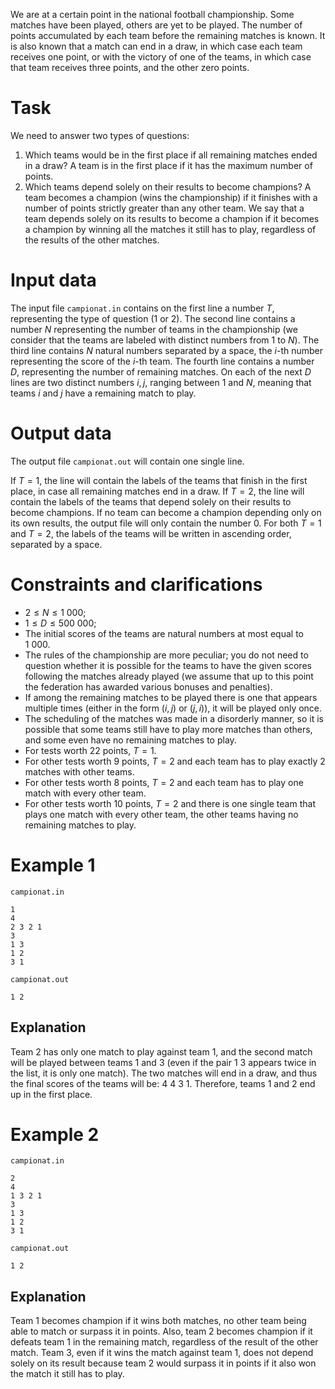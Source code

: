 We are at a certain point in the national football championship. Some matches have been played, others are yet to be played. The number of points accumulated by each team before the remaining matches is known. It is also known that a match can end in a draw, in which case each team receives one point, or with the victory of one of the teams, in which case that team receives three points, and the other zero points.

# Task

We need to answer two types of questions:
1. Which teams would be in the first place if all remaining matches ended in a draw? A team is in the first place if it has the maximum number of points.
2. Which teams depend solely on their results to become champions? A team becomes a champion (wins the championship) if it finishes with a number of points strictly greater than any other team. We say that a team depends solely on its results to become a champion if it becomes a champion by winning all the matches it still has to play, regardless of the results of the other matches.

# Input data

The input file `campionat.in` contains on the first line a number $T$, representing the type of question ($1$ or $2$). The second line contains a number $N$ representing the number of teams in the championship (we consider that the teams are labeled with distinct numbers from $1$ to $N$). The third line contains $N$ natural numbers separated by a space, the $i$-th number representing the score of the $i$-th team. The fourth line contains a number $D$, representing the number of remaining matches. On each of the next $D$ lines are two distinct numbers $i, j$, ranging between $1$ and $N$, meaning that teams $i$ and $j$ have a remaining match to play.

# Output data

The output file `campionat.out` will contain one single line.

If $T = 1$, the line will contain the labels of the teams that finish in the first place, in case all remaining matches end in a draw.
If $T = 2$, the line will contain the labels of the teams that depend solely on their results to become champions. If no team can become a champion depending only on its own results, the output file will only contain the number $0$.
For both $T = 1$ and $T = 2$, the labels of the teams will be written in ascending order, separated by a space.

# Constraints and clarifications

* $2 \leq N \leq 1\ 000$;
* $1 \leq D \leq 500\ 000$;
* The initial scores of the teams are natural numbers at most equal to $1\ 000$.
* The rules of the championship are more peculiar; you do not need to question whether it is possible for the teams to have the given scores following the matches already played (we assume that up to this point the federation has awarded various bonuses and penalties).
* If among the remaining matches to be played there is one that appears multiple times (either in the form $(i, j)$ or $(j, i)$), it will be played only once.
* The scheduling of the matches was made in a disorderly manner, so it is possible that some teams still have to play more matches than others, and some even have no remaining matches to play.
* For tests worth $22$ points, $T = 1$.
* For other tests worth $9$ points, $T = 2$ and each team has to play exactly $2$ matches with other teams.
* For other tests worth $8$ points, $T = 2$ and each team has to play one match with every other team.
* For other tests worth $10$ points, $T = 2$ and there is one single team that plays one match with every other team, the other teams having no remaining matches to play.

# Example 1

`campionat.in`
```
1
4
2 3 2 1
3
1 3
1 2
3 1
```

`campionat.out`
```
1 2
```

## Explanation

Team $2$ has only one match to play against team $1$, and the second match will be played between teams $1$ and $3$ (even if the pair $1 \ 3$ appears twice in the list, it is only one match).
The two matches will end in a draw, and thus the final scores of the teams will be: $4 \ 4 \ 3 \ 1$. Therefore, teams $1$ and $2$ end up in the first place.

# Example 2

`campionat.in`
```
2
4
1 3 2 1
3
1 3
1 2
3 1
```

`campionat.out`
```
1 2
```

## Explanation

Team $1$ becomes champion if it wins both matches, no other team being able to match or surpass it in points.
Also, team $2$ becomes champion if it defeats team $1$ in the remaining match, regardless of the result of the other match. Team $3$, even if it wins the match against team $1$, does not depend solely on its result because team $2$ would surpass it in points if it also won the match it still has to play.
